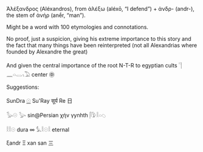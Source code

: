 Ἀλέξανδρος (Aléxandros), from ἀλέξω (aléxō, “I defend”) + ἀνδρ- (andr-), the stem of ἀνήρ (anḗr, “man”).  

Might be a word with 100 etymologies and connotations.  

No proof, just a suspicion, giving his extreme importance to this story and the fact that many things have been reinterpreted (not all Alexandrias where founded by Alexandre the great)  

And given the central importance of the root N-T-R to egyptian cults 𓊹 𓈖𓏏𓂋𓏯𓅐 center ㊥  

Suggestions:  

SunDra [𓇳](𓇳) Su'Ray सूर्य Re 日  

𓅭𓇳 𓅬 sin@Persian χήν γynhth 𓋴𓅱𓎛𓏏𓆇  

𓎛𓎛𓇳 dura ∞ 𓅘𓎛𓇳𓎛 eternal  

ξandr Ξ xan san 三  